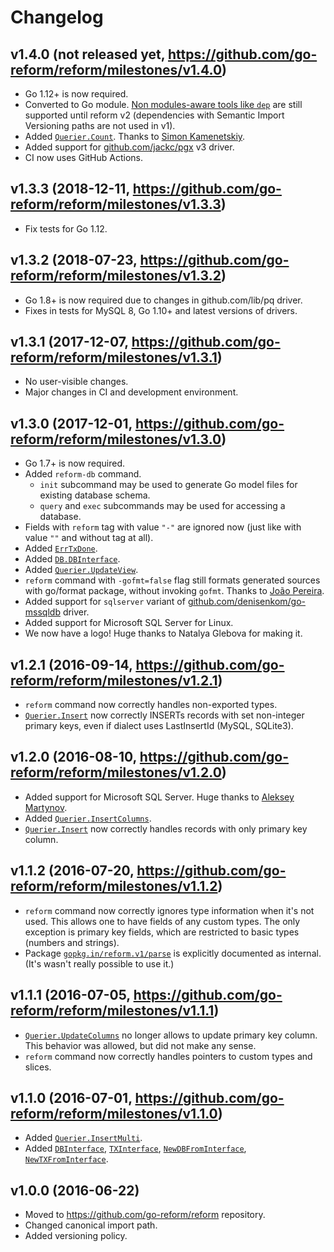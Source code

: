 # Changelog

## v1.4.0 (not released yet, https://github.com/go-reform/reform/milestones/v1.4.0)

* Go 1.12+ is now required.
* Converted to Go module. [Non modules-aware tools like `dep`](https://github.com/golang/dep/issues/1962)
  are still supported until reform v2 (dependencies with Semantic Import Versioning paths are not used in v1).
* Added [`Querier.Count`](https://godoc.org/gopkg.in/reform.v1#Querier.Count).
  Thanks to [Simon Kamenetskiy](https://github.com/skamenetskiy).
* Added support for [github.com/jackc/pgx](https://github.com/jackc/pgx) v3 driver.
* CI now uses GitHub Actions.

## v1.3.3 (2018-12-11, https://github.com/go-reform/reform/milestones/v1.3.3)

* Fix tests for Go 1.12.

## v1.3.2 (2018-07-23, https://github.com/go-reform/reform/milestones/v1.3.2)

* Go 1.8+ is now required due to changes in github.com/lib/pq driver.
* Fixes in tests for MySQL 8, Go 1.10+ and latest versions of drivers.

## v1.3.1 (2017-12-07, https://github.com/go-reform/reform/milestones/v1.3.1)

* No user-visible changes.
* Major changes in CI and development environment.

## v1.3.0 (2017-12-01, https://github.com/go-reform/reform/milestones/v1.3.0)

* Go 1.7+ is now required.
* Added `reform-db` command.
  * `init` subcommand may be used to generate Go model files for existing database schema.
  * `query` and `exec` subcommands may be used for accessing a database.
* Fields with `reform` tag with value `"-"` are ignored now (just like with value `""` and without tag at all).
* Added [`ErrTxDone`](https://godoc.org/gopkg.in/reform.v1#pkg-variables).
* Added [`DB.DBInterface`](https://godoc.org/gopkg.in/reform.v1#DB.DBInterface).
* Added [`Querier.UpdateView`](https://godoc.org/gopkg.in/reform.v1#Querier.UpdateView).
* `reform` command with `-gofmt=false` flag still formats generated sources with go/format package, without invoking `gofmt`.
  Thanks to [João Pereira](https://github.com/joaodrp).
* Added support for `sqlserver` variant of [github.com/denisenkom/go-mssqldb](https://github.com/denisenkom/go-mssqldb) driver.
* Added support for Microsoft SQL Server for Linux.
* We now have a logo! Huge thanks to Natalya Glebova for making it.

## v1.2.1 (2016-09-14, https://github.com/go-reform/reform/milestones/v1.2.1)

* `reform` command now correctly handles non-exported types.
* [`Querier.Insert`](https://godoc.org/gopkg.in/reform.v1#Querier.Insert) now correctly INSERTs records with set
  non-integer primary keys, even if dialect uses LastInsertId (MySQL, SQLite3).

## v1.2.0 (2016-08-10, https://github.com/go-reform/reform/milestones/v1.2.0)

* Added support for Microsoft SQL Server. Huge thanks to [Aleksey Martynov](https://github.com/AlekseyMartynov).
* Added [`Querier.InsertColumns`](https://godoc.org/gopkg.in/reform.v1#Querier.InsertColumns).
* [`Querier.Insert`](https://godoc.org/gopkg.in/reform.v1#Querier.Insert) now correctly handles records with only primary key column.

## v1.1.2 (2016-07-20, https://github.com/go-reform/reform/milestones/v1.1.2)

* `reform` command now correctly ignores type information when it's not used.
  This allows one to have fields of any custom types. The only exception is primary key fields,
  which are restricted to basic types (numbers and strings).
* Package [`gopkg.in/reform.v1/parse`](https://godoc.org/gopkg.in/reform.v1/parse) is explicitly documented as internal.
  (It's wasn't really possible to use it.)

## v1.1.1 (2016-07-05, https://github.com/go-reform/reform/milestones/v1.1.1)

* [`Querier.UpdateColumns`](https://godoc.org/gopkg.in/reform.v1#Querier.UpdateColumns) no longer allows to update
  primary key column. This behavior was allowed, but did not make any sense.
* `reform` command now correctly handles pointers to custom types and slices.

## v1.1.0 (2016-07-01, https://github.com/go-reform/reform/milestones/v1.1.0)

* Added [`Querier.InsertMulti`](https://godoc.org/gopkg.in/reform.v1#Querier.InsertMulti).
* Added [`DBInterface`](https://godoc.org/gopkg.in/reform.v1#DBInterface),
  [`TXInterface`](https://godoc.org/gopkg.in/reform.v1#TXInterface),
  [`NewDBFromInterface`](https://godoc.org/gopkg.in/reform.v1#NewDBFromInterface),
  [`NewTXFromInterface`](https://godoc.org/gopkg.in/reform.v1#NewTXFromInterface).

## v1.0.0 (2016-06-22)

* Moved to https://github.com/go-reform/reform repository.
* Changed canonical import path.
* Added versioning policy.
